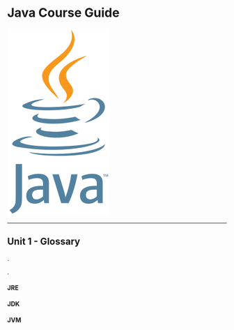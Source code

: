 # Java Course Guide

<a href="https://github.com/Kevin-Lago/Java-Course-Guide">
	<img src="../java_logo.png" />
</a>

---
## Unit 1 - Glossary

.










































.

#### JRE

#### JDK

#### JVM